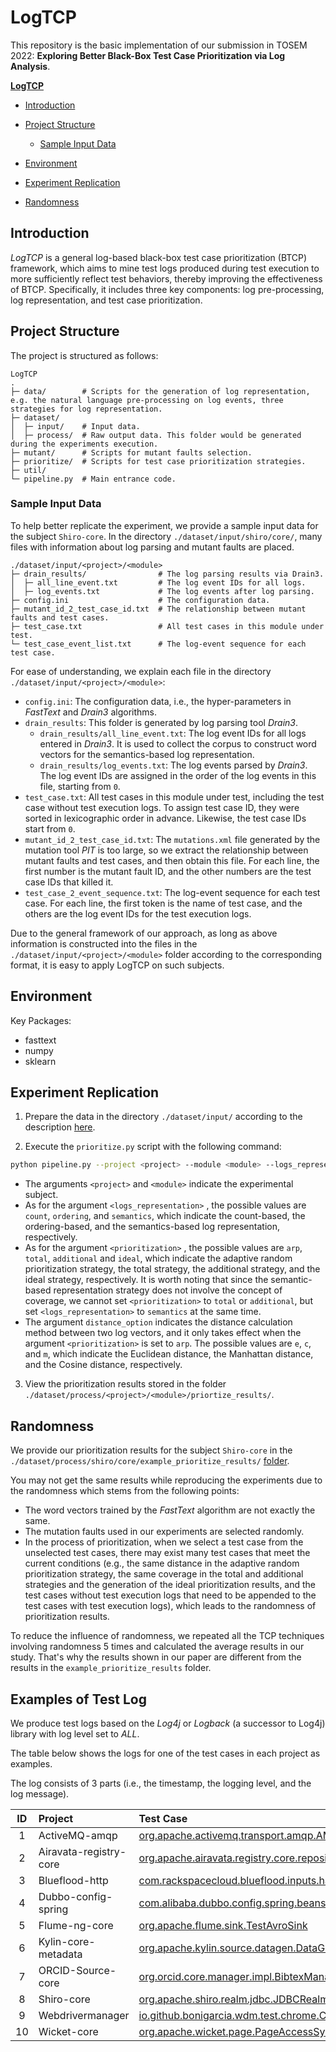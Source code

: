 # LogTCP

This repository is the basic implementation of our submission in TOSEM 2022: **Exploring Better Black-Box Test Case Prioritization via Log Analysis**. 

**[LogTCP](https://github.com/VikingStudyHard/LogTCP#logtcp)**

- [Introduction](https://github.com/VikingStudyHard/LogTCP#introduction)
- [Project Structure](https://github.com/VikingStudyHard/LogTCP#project-structure)
  - [Sample Input Data](https://github.com/VikingStudyHard/LogTCP#sample-input-data)

- [Environment](https://github.com/VikingStudyHard/LogTCP#environment)
- [Experiment Replication](https://github.com/VikingStudyHard/LogTCP#experiment-replication) 
- [Randomness](https://github.com/VikingStudyHard/LogTCP#randomness)


## Introduction
*LogTCP* is a general log-based black-box test case prioritization (BTCP) framework, which aims to mine test logs produced during test execution to more sufficiently reflect test behaviors, thereby improving the effectiveness of BTCP. Specifically, it includes three key components: log pre-processing, log representation, and test case prioritization. 

## Project Structure

The project is structured as follows:

```
LogTCP
.
├─ data/        # Scripts for the generation of log representation, e.g. the natural language pre-processing on log events, three strategies for log representation. 
├─ dataset/   
│  ├─ input/    # Input data.
│  ├─ process/  # Raw output data. This folder would be generated during the experiments execution.
├─ mutant/      # Scripts for mutant faults selection.
├─ prioritize/  # Scripts for test case prioritization strategies. 
├─ util/      
└─ pipeline.py  # Main entrance code.
```

### Sample Input Data

To help better replicate the experiment, we provide a sample input data for the subject `Shiro-core`. In the directory `./dataset/input/shiro/core/`, many files with information about log parsing and mutant faults are placed.

```
./dataset/input/<project>/<module>
├─ drain_results/                # The log parsing results via Drain3.
│  ├─ all_line_event.txt         # The log event IDs for all logs.
│  ├─ log_events.txt             # The log events after log parsing.
├─ config.ini                    # The configuration data.
├─ mutant_id_2_test_case_id.txt  # The relationship between mutant faults and test cases.
├─ test_case.txt                 # All test cases in this module under test.
└─ test_case_event_list.txt      # The log-event sequence for each test case.
```

For ease of understanding, we explain each file in the directory  `./dataset/input/<project>/<module>`:

- `config.ini`: The configuration data,  i.e.,  the hyper-parameters in *FastText* and *Drain3* algorithms.
- `drain_results`: This folder is generated by log parsing tool *Drain3*.
  - `drain_results/all_line_event.txt`: The log event IDs for all logs entered in *Drain3*. It is used to collect the corpus to construct word vectors for the semantics-based log representation.
  - `drain_results/log_events.txt`: The log events parsed by *Drain3*. The log event IDs are assigned in the order of the log events in this file, starting from `0`.
- `test_case.txt`: All test cases in this module under test, including the test case without test execution logs. To assign test case ID, they were sorted in lexicographic order in advance. Likewise, the test case IDs start from `0`.
- `mutant_id_2_test_case_id.txt`: The `mutations.xml` file generated by the mutation tool *PIT* is too large, so we extract the relationship between mutant faults and test cases, and then obtain this file.  For each line, the first number is the mutant fault ID, and the other numbers are the test case IDs that killed it. 
- `test_case_2_event_sequence.txt`: The log-event sequence for each test case. For each line, the first token is the name of test case, and the others are the log event IDs for the test execution logs. 

Due to the general framework of our approach, as long as above information is constructed into the files in the `./dataset/input/<project>/<module>` folder according to the corresponding format, it is easy to apply LogTCP on such subjects. 

## Environment

Key Packages:

- fasttext
- numpy
- sklearn

## Experiment Replication

1. Prepare the data in the directory `./dataset/input/` according to the description [here](https://github.com/VikingStudyHard/LogTCP#sample-input-data).

2. Execute the `prioritize.py` script with the following command:

```bash
python pipeline.py --project <project> --module <module> --logs_representation <logs_representation> --prioritization <prioritization> --distance_option <distance_option>
```

- The arguments `<project>` and `<module>` indicate the experimental subject.
- As for the argument  `<logs_representation>` , the possible values are `count`, `ordering`, and `semantics`, which indicate the count-based,  the ordering-based, and the semantics-based log representation, respectively.
- As for the argument  `<prioritization>` , the possible values are `arp`, `total`,  `additional` and `ideal`, which indicate the adaptive random prioritization strategy, the total strategy, the additional strategy, and the ideal strategy, respectively. It is worth noting that since the semantic-based representation strategy does not involve the concept of coverage, we cannot set  `<prioritization>`  to `total` or `additional`, but set  `<logs_representation>` to `semantics` at the same time.
- The argument `distance_option` indicates the distance calculation method between two log vectors, and it only takes effect when the argument  `<prioritization>` is set to `arp`. The possible values are `e`, `c`,  and `m`, which indicate the Euclidean distance, the Manhattan distance, and the Cosine distance, respectively. 


3. View the prioritization results stored in the folder `./dataset/process/<project>/<module>/priortize_results/`.

## Randomness

We provide our prioritization results for the subject `Shiro-core` in the  `./dataset/process/shiro/core/example_prioritize_results/` [folder](https://github.com/VikingStudyHard/LogTCP/tree/main/dataset/process/shiro/core/example_prioritize_results). 

You may not get the same results while reproducing the experiments due to the randomness which stems from the following points:

- The word vectors trained by the *FastText* algorithm are not exactly the same.
- The mutation faults used in our experiments are selected randomly.
- In the process of prioritization, when we select a test case from the unselected test cases, there may exist many test cases that meet the current conditions (e.g., the same distance in the adaptive random prioritization strategy, the same coverage in the total and additional strategies and the generation of the ideal prioritization results, and the test cases without test execution logs that need to be appended to the test cases with test execution logs), which leads to the randomness of prioritization results.

To reduce the influence of randomness, we repeated all the TCP techniques involving randomness 5 times and calculated the average results in our study. That's why the results shown in our paper are different from the results in the `example_prioritize_results` folder. 


## Examples of Test Log

We produce test logs based on the _Log4j_ or _Logback_ (a successor to Log4j) library with log level set to _ALL_.

The table below shows the logs for one of the test cases in each project as examples.

The log consists of 3 parts (i.e., the timestamp, the logging level, and the log message).



|  ID | Project | Test Case |
|  :---:  |  :---  | :---  |
| 1  | ActiveMQ-amqp | [org.apache.activemq.transport.amqp.AMQ4563Test](https://github.com/VikingStudyHard/log_examples/org.apache.activemq.transport.amqp.AMQ4563Test-output.txt) |
| 2  | Airavata-registry-core | [org.apache.airavata.registry.core.repositories.appcatalog.ApplicationDeploymentRepositoryTest](https://github.com/VikingStudyHard/log_examples/org.apache.airavata.registry.core.repositories.appcatalog.ApplicationDeploymentRepositoryTest-output.txt) |
| 3  | Blueflood-http | [com.rackspacecloud.blueflood.inputs.handlers.HttpAggregatedMultiIngestionHandlerTest](https://github.com/VikingStudyHard/log_examples/com.rackspacecloud.blueflood.inputs.handlers.HttpAggregatedMultiIngestionHandlerTest-output.txt) |
| 4  | Dubbo-config-spring | [com.alibaba.dubbo.config.spring.beans.factory.annotation.AnnotationPropertyValuesAdapterTest](https://github.com/VikingStudyHard/log_examples/com.alibaba.dubbo.config.spring.beans.factory.annotation.AnnotationPropertyValuesAdapterTest-output.txt) | 
| 5  | Flume-ng-core | [org.apache.flume.sink.TestAvroSink](https://github.com/VikingStudyHard/log_examples/org.apache.flume.sink.TestAvroSink-output.txt) |
| 6  | Kylin-core-metadata | [org.apache.kylin.source.datagen.DataGenTest](https://github.com/VikingStudyHard/log_examples/org.apache.kylin.source.datagen.DataGenTest-output.txt) |
| 7  | ORCID-Source-core | [org.orcid.core.manager.impl.BibtexManagerTest](https://github.com/VikingStudyHard/log_examples/org.orcid.core.manager.impl.BibtexManagerTest-output.txt) |
| 8  | Shiro-core | [org.apache.shiro.realm.jdbc.JDBCRealmTest](https://github.com/VikingStudyHard/log_examples/org.apache.shiro.realm.jdbc.JDBCRealmTest-output.txt) |
| 9  | Webdrivermanager | [io.github.bonigarcia.wdm.test.chrome.ChromeVersionTest](https://github.com/VikingStudyHard/log_examples/io.github.bonigarcia.wdm.test.chrome.ChromeVersionTest-output.txt)|
| 10  | Wicket-core | [org.apache.wicket.page.PageAccessSynchronizerTest](https://github.com/VikingStudyHard/log_examples/org.apache.wicket.page.PageAccessSynchronizerTest-output.txt) |




